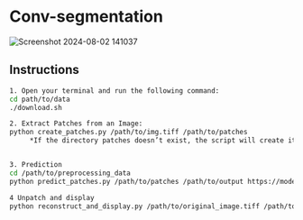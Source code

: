 # Conv-segmentation
![Screenshot 2024-08-02 141037](https://github.com/user-attachments/assets/5e21ee2b-220a-40ed-933a-0faf51dd4777)

## Instructions 
```bash
1. Open your terminal and run the following command: 
cd path/to/data
./download.sh

2. Extract Patches from an Image: 
python create_patches.py /path/to/img.tiff /path/to/patches
     *If the directory patches doesn’t exist, the script will create it.


3. Prediction
cd /path/to/preprocessing_data
python predict_patches.py /path/to/patches /path/to/output https://model/download

4 Unpatch and display
python reconstruct_and_display.py /path/to/original_image.tiff /path/to/predictions.npy /path/to/output/segmented.png





